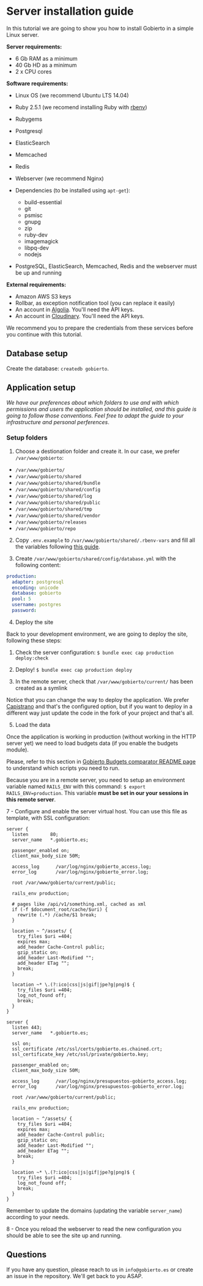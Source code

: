 # Server installation guide

In this tutorial we are going to show you how to install Gobierto in a simple Linux server.

**Server requirements:**

- 6 Gb RAM as a minimum
- 40 Gb HD as a minimum
- 2 x CPU cores

**Software requirements:**

- Linux OS (we recommend Ubuntu LTS 14.04)
- Ruby 2.5.1 (we recomend installing Ruby with [rbenv](https://github.com/rbenv/rbenv))
- Rubygems
- Postgresql
- ElasticSearch
- Memcached
- Redis
- Webserver (we recommend Nginx)
- Dependencies (to be installed using `apt-get`):
  - build-essential
  - git
  - psmisc
  - gnupg
  - zip
  - ruby-dev
  - imagemagick
  - libpq-dev
  - nodejs

- PostgreSQL, ElasticSearch, Memcached, Redis and the webserver must be up and running

**External requirements:**

- Amazon AWS S3 keys
- Rollbar, as exception notification tool (you can replace it easily)
- An account in [Algolia](http://algolia.com/). You'll need the API keys.
- An account in [Cloudinary](https://cloudinary.com/). You'll need the API keys.

We recommend you to prepare the credentials from these services before you continue with this
tutorial.

## Database setup

Create the database: `createdb gobierto`.

## Application setup

_We have our preferences about which folders to use and with which permissions and users the application should be installed,
and this guide is going to follow those conventions. Feel free to adapt the guide to your infrastructure and personal perferences_.

### Setup folders

1. Choose a destionation folder and create it. In our case, we prefer `/var/www/gobierto`:

  - `/var/www/gobierto/`
  - `/var/www/gobierto/shared`
  - `/var/www/gobierto/shared/bundle`
  - `/var/www/gobierto/shared/config`
  - `/var/www/gobierto/shared/log`
  - `/var/www/gobierto/shared/public`
  - `/var/www/gobierto/shared/tmp`
  - `/var/www/gobierto/shared/vendor`
  - `/var/www/gobierto/releases`
  - `/var/www/gobierto/repo`

2. Copy `.env.example` to `/var/www/gobierto/shared/.rbenv-vars` and fill all the variables following [this guide](https://github.com/PopulateTools/gobierto/blob/master/docs/environment-variables.md).

3. Create `/var/www/gobierto/shared/config/database.yml` with the following content:

```yaml
production:
  adapter: postgresql
  encoding: unicode
  database: gobierto
  pool: 5
  username: postgres
  password:
```

4. Deploy the site

Back to your development environment, we are going to deploy the site, following these steps:

  1. Check the server configuration: `$ bundle exec cap production deploy:check`

  2. Deploy! `$ bundle exec cap production deploy`

  3. In the remote server, check that `/var/www/gobierto/current/` has been created as a symlink

Notice that you can change the way to deploy the application. We prefer [Capistrano](http://capistranorb.com) and that's the configured option, but if you want to deploy in a different way just update the code in the fork of your project and that's all.

5. Load the data

Once the application is working in production (without working in the HTTP server yet) we need to
load budgets data (if you enable the budgets module).

Please, refer to this section in [Gobierto Budgets comparator README page](https://github.com/PopulateTools/gobierto-comparador-presupuestos#carga-algunos-datos)
to understand which scripts you need to run.

Because you are in a remote server, you need to setup an environment variable named `RAILS_ENV` with
this command: `$ export RAILS_ENV=production`. This variable **must be set in our your sessions in
this remote server**.

7 - Configure and enable the server virtual host. You can use this file as template, with SSL configuration:

```
server {
  listen        80;
  server_name   *.gobierto.es;

  passenger_enabled on;
  client_max_body_size 50M;

  access_log      /var/log/nginx/gobierto_access.log;
  error_log       /var/log/nginx/gobierto_error.log;

  root /var/www/gobierto/current/public;

  rails_env production;

  # pages like /api/v1/something.xml, cached as xml
  if (-f $document_root/cache/$uri) {
    rewrite (.*) /cache/$1 break;
  }

  location ~ ^/assets/ {
    try_files $uri =404;
    expires max;
    add_header Cache-Control public;
    gzip_static on;
    add_header Last-Modified "";
    add_header ETag "";
    break;
  }

  location ~* \.(?:ico|css|js|gif|jpe?g|png)$ {
    try_files $uri =404;
    log_not_found off;
    break;
  }
}

server {
  listen 443;
  server_name   *.gobierto.es;

  ssl on;
  ssl_certificate /etc/ssl/certs/gobierto.es.chained.crt;
  ssl_certificate_key /etc/ssl/private/gobierto.key;

  passenger_enabled on;
  client_max_body_size 50M;

  access_log      /var/log/nginx/presupuestos-gobierto_access.log;
  error_log       /var/log/nginx/presupuestos-gobierto_error.log;

  root /var/www/gobierto/current/public;

  rails_env production;

  location ~ ^/assets/ {
    try_files $uri =404;
    expires max;
    add_header Cache-Control public;
    gzip_static on;
    add_header Last-Modified "";
    add_header ETag "";
    break;
  }

  location ~* \.(?:ico|css|js|gif|jpe?g|png)$ {
    try_files $uri =404;
    log_not_found off;
    break;
  }
}
```

Remember to update the domains (updating the variable `server_name`) according to your needs.

8 - Once you reload the webserver to read the new configuration you should be able to see the site up and running.

## Questions

If you have any question, please reach to us in `info@gobierto.es` or create an issue in the
repository. We'll get back to you ASAP.
